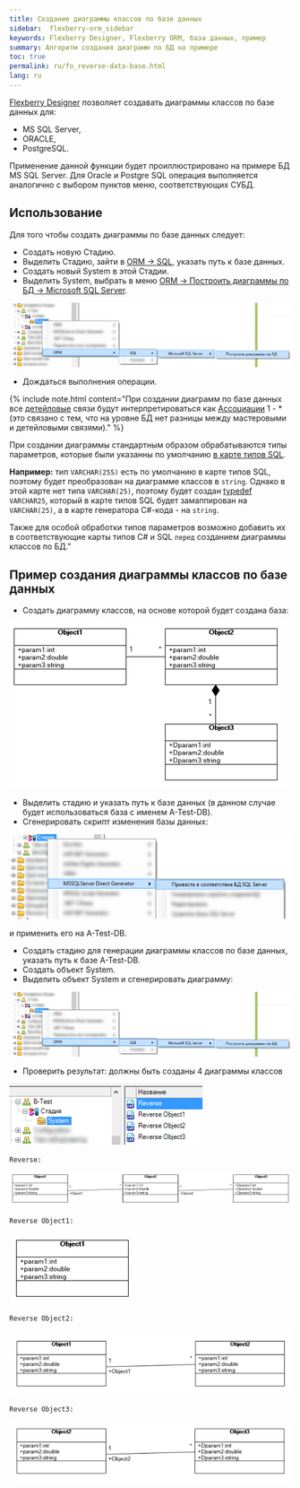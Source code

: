 ```yaml
---
title: Создание диаграммы классов по базе данных
sidebar:  flexberry-orm_sidebar
keywords: Flexberry Designer, Flexberry ORM, база данных, пример
summary: Алгоритм создания диаграмм по БД на примере
toc: true
permalink: ru/fo_reverse-data-base.html
lang: ru
---
```


[Flexberry Designer](fd_landing_page.html) позволяет создавать диаграммы классов по базе данных для:

* MS SQL Server,
* ORACLE,
* PostgreSQL.

Применение данной функции будет проиллюстрировано на примере БД MS SQL Server. Для Oracle и Postgre SQL операция выполняется аналогично с выбором пунктов меню, соответствующих СУБД.

## Использование

Для того чтобы создать диаграммы по базе данных следует:

* Создать новую Стадию.
* Выделить Стадию, зайти в [ORM -> SQL](fd_configure-ms-sql-generator.html), указать путь к базе данных.
* Создать новый System в этой Стадии.
* Выделить System, выбрать в меню [ORM -> Построить диаграммы по БД -> Microsoft SQL Server](fo_orm-case-plugin.html).

![](/images/pages/products/flexberry-orm/module-flexberry-designer/reengineering-plugin.png)

* Дождаться выполнения операции.

{% include note.html content="При создании диаграмм по базе данных все [детейловые](fo_detail-associations-properties.html) связи будут интерпретироваться как [Ассоциации](fd_master-association.html) 1 - * (это связано с тем, что на уровне БД нет разницы между мастеровыми и детейловыми связями)." %}

При создании диаграммы стандартным образом обрабатываются типы параметров, которые были указанны по умолчанию [в карте типов SQL](fd_types-map.html).

__Например:__ тип `VARCHAR(255)` есть по умолчанию в карте типов SQL, поэтому будет преобразован на диаграмме классов в `string`. Однако в этой карте нет типа `VARCHAR(25)`, поэтому будет создан [typedef](fd_typedef.html) `VARCHAR25`, который в карте типов SQL будет замаппирован на `VARCHAR(25)`, а в карте генератора C#-кода - на `string`.

Также для особой обработки типов параметров возможно добавить их в соответствующие карты типов C# и SQL `перед` созданием диаграммы классов по БД."

## Пример создания диаграммы классов по базе данных

* Создать диаграмму классов, на основе которой будет создана база:

![](/images/pages/products/flexberry-orm/module-flexberry-designer/reeng-step-7-0.png)

* Выделить стадию и указать путь к базе данных (в данном случае будет использоваться база с именем A-Test-DB).
* Сгенерировать скрипт изменения базы данных:

![](/images/pages/products/flexberry-orm/module-flexberry-designer/reeng-step-3.png)

и применить его на A-Test-DB.
* Создать стадию для генерации диаграммы классов по базе данных, указать путь к базе A-Test-DB.
* Создать объект System.
* Выделить объект System и сгенерировать диаграмму:

![](/images/pages/products/flexberry-orm/module-flexberry-designer/reengineering-plugin.png)

* Проверить результат: должны быть созданы 4 диаграммы классов

![](/images/pages/products/flexberry-orm/module-flexberry-designer/reeng-step-7-1.png)

`Reverse:`

![](/images/pages/products/flexberry-orm/module-flexberry-designer/reeng-step-7-2.png)

`Reverse Object1:`

![](/images/pages/products/flexberry-orm/module-flexberry-designer/reeng-step-7-3.png)

`Reverse Object2:`

![](/images/pages/products/flexberry-orm/module-flexberry-designer/reeng-step-7-4.png)

`Reverse Object3:`

![](/images/pages/products/flexberry-orm/module-flexberry-designer/reeng-step-7-5.png)
